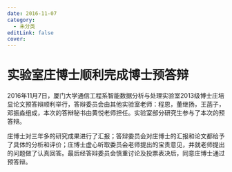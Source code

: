 ```yaml
---
date: 2016-11-07
category:
  - 未分类
editLink: false
cover: 
---
```



# 实验室庄博士顺利完成博士预答辩

2016年11月7日，厦门大学通信工程系智能数据分析与处理实验室2013级博士庄培显论文预答辩顺利举行，答辩委员会由其他实验室老师：程恩，董继扬，王菡子，邓振淼组成，本次的答辩秘书由黄悦老师担任。实验室部分研究生参与了本次的预答辩。
<!-- more -->


庄博士对三年多的研究成果进行了汇报；答辩委员会对庄博士的汇报和论文都给予了具体的分析和评价；庄博士虚心听取委员会老师提出的宝贵意见，并就老师提出的问题做了认真回答。最后经答辩委员会慎重讨论及投票表决后，同意庄博士通过预答辩。